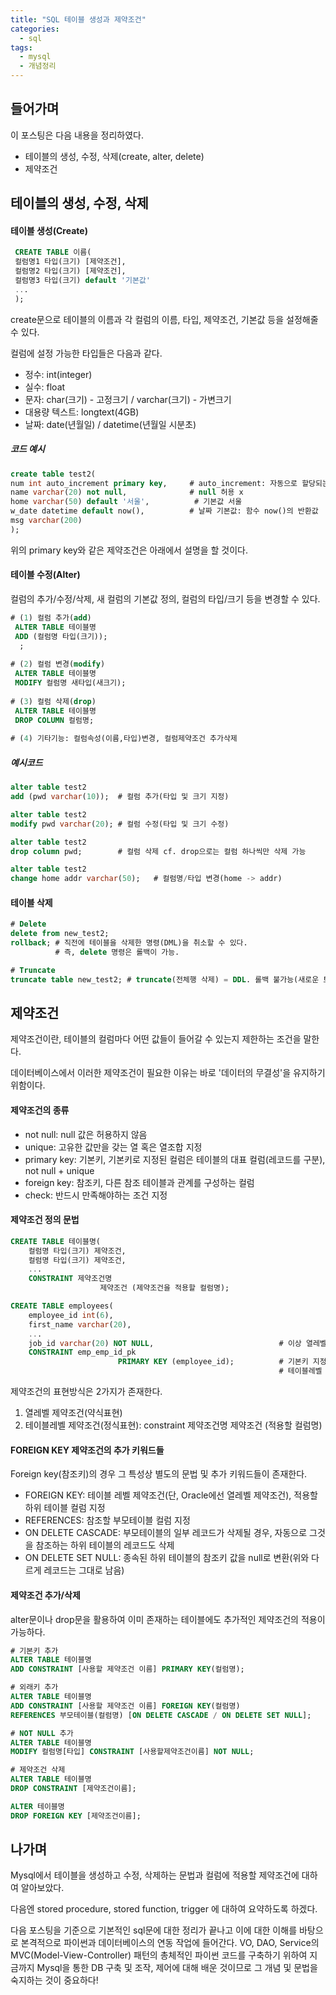 ```yaml
---
title: "SQL 테이블 생성과 제약조건"
categories:	
  - sql
tags:
  - mysql
  - 개념정리
---
```


## 들어가며

이 포스팅은 다음 내용을 정리하였다.

- 테이블의 생성, 수정, 삭제(create, alter, delete)
- 제약조건



## 테이블의 생성, 수정, 삭제

#### 테이블 생성(Create)

``` sql
 CREATE TABLE 이름(
 컬럼명1 타입(크기) [제약조건],
 컬럼명2 타입(크기) [제약조건],
 컬럼명3 타입(크기) default '기본값'
 ...
 );

```

create문으로 테이블의 이름과 각 컬럼의 이름, 타입, 제약조건, 기본값 등을 설정해줄 수 있다.

컬럼에 설정 가능한 타입들은 다음과 같다.

- 정수: int(integer)
- 실수: float
- 문자: char(크기) - 고정크기 / varchar(크기) - 가변크기
- 대용량 텍스트: longtext(4GB)
- 날짜: date(년월일) / datetime(년월일 시분초)



##### 코드 예시

```sql
create table test2(
num int auto_increment primary key,		# auto_increment: 자동으로 할당되는 값 # 기본키로 설정
name varchar(20) not null,				# null 허용 x
home varchar(50) default '서울',			# 기본값 서울
w_date datetime default now(),			# 날짜 기본값: 함수 now()의 반환값
msg varchar(200)
);
```

위의 primary key와 같은 제약조건은 아래에서 설명을 할 것이다.



#### 테이블 수정(Alter)

컬럼의 추가/수정/삭제, 새 컬럼의 기본값 정의, 컬럼의 타입/크기 등을 변경할 수 있다.

```sql
# (1) 컬럼 추가(add)
 ALTER TABLE 테이블명
 ADD (컬럼명 타입(크기));
  ;
  
# (2) 컬럼 변경(modify)
 ALTER TABLE 테이블명
 MODIFY 컬럼명 새타입(새크기);
 
# (3) 컬럼 삭제(drop)
 ALTER TABLE 테이블명
 DROP COLUMN 컬럼명;
 
# (4) 기타기능: 컬럼속성(이름,타입)변경, 컬럼제약조건 추가삭제
```

##### 예시코드

```sql
alter table test2
add (pwd varchar(10));	# 컬럼 추가(타입 및 크기 지정)

alter table test2
modify pwd varchar(20);	# 컬럼 수정(타입 및 크기 수정)

alter table test2
drop column pwd;		# 컬럼 삭제 cf. drop으로는 컬럼 하나씩만 삭제 가능

alter table test2
change home addr varchar(50);	# 컬럼명/타입 변경(home -> addr)
```



#### 테이블 삭제

```sql
# Delete
delete from new_test2;
rollback; # 직전에 테이블을 삭제한 명령(DML)을 취소할 수 있다.
		  # 즉, delete 명령은 롤백이 가능.

# Truncate
truncate table new_test2; # truncate(전체행 삭제) = DDL. 롤백 불가능(새로운 트랜잭션이 시작)

```



## 제약조건

제약조건이란, 테이블의 컬럼마다 어떤 값들이 들어갈 수 있는지 제한하는 조건을 말한다.

데이터베이스에서 이러한 제약조건이 필요한 이유는 바로 '데이터의 무결성'을 유지하기 위함이다.



####  제약조건의 종류

- not null: null 값은 허용하지 않음
- unique: 고유한 값만을 갖는 열 혹은 열조합 지정
- primary key: 기본키, 기본키로 지정된 컬럼은 테이블의 대표 컬럼(레코드를 구분), not null + unique
- foreign key: 참조키, 다른 참조 테이블과 관계를 구성하는 컬럼
- check: 반드시 만족해야하는 조건 지정



#### 제약조건 정의 문법

```sql
CREATE TABLE 테이블명(
	컬럼명 타입(크기) 제약조건,
    컬럼명 타입(크기) 제약조건,
    ...
    CONSTRAINT 제약조건명
    				제약조건 (제약조건을 적용할 컬럼명);

CREATE TABLE employees(
	employee_id int(6),
    first_name varchar(20),
    ...
    job_id varchar(20) NOT NULL,							# 이상 열레벨 제약조건
    CONSTRAINT emp_emp_id_pk 
						PRIMARY KEY (employee_id);			# 기본키 지정
    														# 테이블레벨 제약조건
```

제약조건의 표현방식은 2가지가 존재한다.

1. 열레벨 제약조건(약식표현)
2. 테이블레벨 제약조건(정식표현): constraint 제약조건명 제약조건 (적용할 컬럼명)



#### FOREIGN KEY 제약조건의 추가 키워드들

Foreign key(참조키)의 경우 그 특성상 별도의 문법 및 추가 키워드들이 존재한다.

- FOREIGN KEY: 테이블 레벨 제약조건(단, Oracle에선 열레벨 제약조건), 적용할 하위 테이블 컬럼 지정
- REFERENCES: 참조할 부모테이블 컬럼 지정
- ON DELETE CASCADE: 부모테이블의 일부 레코드가 삭제될 경우, 자동으로 그것을 참조하는 하위 테이블의 레코드도 삭제
- ON DELETE SET NULL: 종속된 하위 테이블의 참조키 값을 null로 변환(위와 다르게 레코드는 그대로 남음)



#### 제약조건 추가/삭제

alter문이나 drop문을 활용하여 이미 존재하는 테이블에도 추가적인 제약조건의 적용이 가능하다.

```sql
# 기본키 추가
ALTER TABLE 테이블명
ADD CONSTRAINT [사용할 제약조건 이름] PRIMARY KEY(컬럼명);

# 외래키 추가
ALTER TABLE 테이블명
ADD CONSTRAINT [사용할 제약조건 이름] FOREIGN KEY(컬럼명)
REFERENCES 부모테이블(컬럼명) [ON DELETE CASCADE / ON DELETE SET NULL]; 

# NOT NULL 추가
ALTER TABLE 테이블명
MODIFY 컬럼명[타입] CONSTRAINT [사용할제약조건이름] NOT NULL;

# 제약조건 삭제
ALTER TABLE 테이블명
DROP CONSTRAINT [제약조건이름];

ALTER 테이블명
DROP FOREIGN KEY [제약조건이름];
```



## 나가며

 Mysql에서 테이블을 생성하고 수정, 삭제하는 문법과 컬럼에 적용할 제약조건에 대하여 알아보았다.

다음엔 stored procedure, stored function, trigger 에 대하여 요약하도록 하겠다.



다음 포스팅을 기준으로 기본적인 sql문에 대한 정리가 끝나고 이에 대한 이해를 바탕으로 본격적으로 파이썬과 데이터베이스의 연동 작업에 들어간다.  VO, DAO, Service의 MVC(Model-View-Controller)  패턴의 총체적인 파이썬 코드를 구축하기 위하여 지금까지 Mysql을 통한 DB 구축 및 조작, 제어에 대해 배운 것이므로 그 개념 및 문법을 숙지하는 것이 중요하다!

